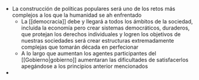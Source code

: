 - La construcción de políticas populares será uno de los retos más complejos a los que la humanidad se ah enfrentado
	- La [[democracia]] debe y llegará a todos los ámbitos de la sociedad, incluida la economía pero crear sistemas democráticos, duraderos, que protejan los derechos individuales y logren los objetivos de nuestras sociedades será crear estructuras extremadamente complejas que tomarán década en perfecionar
	- A lo largo que aumentan los agentes participantes del [[Gobierno|gobierno]] aumentaran las dificultades de satisfacerlos apegándose a los principios anterior mencionados
- 